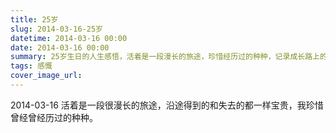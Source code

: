 ```yaml
---
title: 25岁
slug: 2014-03-16-25岁
datetime: 2014-03-16 00:00
date: 2014-03-16 00:00
summary: 25岁生日的人生感悟，活着是一段漫长的旅途，珍惜经历过的种种，记录成长路上的思考。
tags: 感慨
cover_image_url: 
---
```

 2014-03-16
活着是一段很漫长的旅途，沿途得到的和失去的都一样宝贵，我珍惜曾经曾经历过的种种。